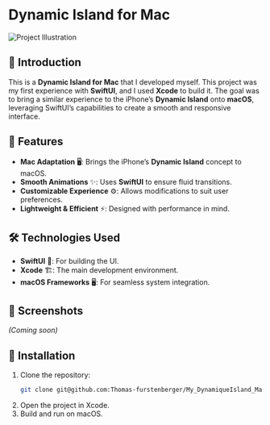 # Dynamic Island for Mac

![Project Illustration](./A_futuristic_cyberpunk-style_illustration_of_a_C++.png)

## 🚀 Introduction  
This is a **Dynamic Island for Mac** that I developed myself. This project was my first experience with **SwiftUI**, and I used **Xcode** to build it. The goal was to bring a similar experience to the iPhone’s **Dynamic Island** onto **macOS**, leveraging SwiftUI’s capabilities to create a smooth and responsive interface.

## 🎯 Features  
- **Mac Adaptation** 🖥️: Brings the iPhone’s **Dynamic Island** concept to macOS.  
- **Smooth Animations** ✨: Uses **SwiftUI** to ensure fluid transitions.  
- **Customizable Experience** ⚙️: Allows modifications to suit user preferences.  
- **Lightweight & Efficient** ⚡: Designed with performance in mind.  

## 🛠️ Technologies Used  
- **SwiftUI** 🍏: For building the UI.  
- **Xcode** 🏗️: The main development environment.  
- **macOS Frameworks** 🖥️: For seamless system integration.  

## 📸 Screenshots  
_(Coming soon)_  

## 📂 Installation  
1. Clone the repository:  
   ```bash
   git clone git@github.com:Thomas-furstenberger/My_DynamiqueIsland_Mac.git
   ```
2.	Open the project in Xcode.
3.	Build and run on macOS.
